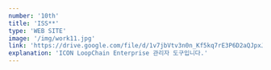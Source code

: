 ```yaml
---
number: '10th'
title: 'ISS**'
type: 'WEB SITE'
image: '/img/work11.jpg'
link: 'https://drive.google.com/file/d/1v7jbVtv3n0n_Kf5kq7rE3P6D2aQJpxJH/view?usp=sharing'
explanation: 'ICON LoopChain Enterprise 관리자 도구입니다.'
---
```

